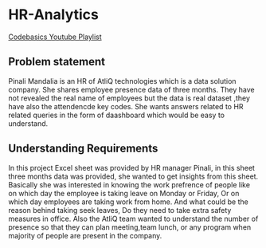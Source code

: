 # HR-Analytics

[Codebasics Youtube Playlist](https://www.youtube.com/watch?v=ru1qeDO_qrc&list=PLeo1K3hjS3uuVQccZa7yFwK3ltoGQOWbM)

## Problem statement

Pinali Mandalia is an HR of AtliQ technologies which is a data solution company.  She shares employee presence data of three months.
They have not revealed the real name of employees but the data is real dataset ,they have also the attendencde key codes.
She wants answers related to HR related queries in the form of daashboard which would be easy to understand.

## Understanding Requirements

In this project Excel sheet was provided by HR manager Pinali, in this sheet three months data was provided, she wanted to get insights from this sheet. 
Basically she was interested in knowing the work prefrence of people like on which day the employee is taking leave on Monday or Friday, Or on which day employees are taking work from home.
And what could be the reason behind taking seek leaves, Do they need to take extra safety measures in office.
Also the AtliQ team wanted to understand the number of presence so that they can plan meeting,team lunch, or any program when majority of people are present in the company. 



